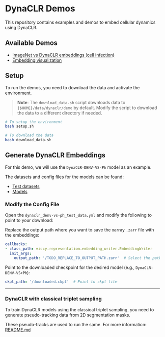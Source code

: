 # DynaCLR Demos

This repository contains examples and demos to embed cellular dynamics using DynaCLR.

## Available Demos

- [ImageNet vs DynaCLR embeddings (cell infection)](examples/DynaCLR/DynaCLR-DENV-VS-Ph)
- [Embedding visualization](examples/DynaCLR/embedding-web-visualization)

## Setup

To run the demos, you need to download the data and activate the environment.

> **Note**: The `download_data.sh` script downloads data to `{$HOME}/data/dynaclr/demo` by default. Modify the script to download the data to a different directory if needed.

```bash
# To setup the environment
bash setup.sh

# To download the data
bash download_data.sh
```

## Generate DynaCLR Embeddings

For this demo, we will use the `DynaCLR-DENV-VS-Ph` model as an example.

The datasets and config files for the models can be found: 
-  [Test datasets](https://public.czbiohub.org/comp.micro/viscy/DynaCLR_data/)
-  [Models](https://public.czbiohub.org/comp.micro/viscy/DynaCLR_models/)  


### Modify the Config File

Open the `dynaclr_denv-vs-ph_test_data.yml` and modify the following to point to your download:

Replace the output path where you want to save the xarray `.zarr` file with the embeddings:

```yaml
callbacks:
- class_path: viscy.representation.embedding_writer.EmbeddingWriter
  init_args:
    output_path: '/TODO_REPLACE_TO_OUTPUT_PATH.zarr'  # Select the path to save
```

Point to the downloaded checkpoint for the desired model (e.g., `DynaCLR-DENV-VS+Ph`):

```yaml
ckpt_path: '/downloaded.ckpt'  # Point to ckpt file
```

--- 
### DynaCLR with classical triplet sampling

To train DynaCLR models using the classical triplet sampling, you need to generate pseudo-tracking data from 2D segmentation masks. 

These pseudo-tracks are used to run the same. For more information: [README.md](./DynaCLR-classical-sampling/README.md)
